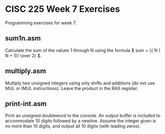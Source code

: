 # CISC 225 Week 7 Exercises

Programming exercises for week 7.

## sum1n.asm

Calculate the sum of the values 1 through N using the formula
$ sum = {{ N ( N + 1)} \over 2} $.

## multiply.asm

Multiply two unsigned integers using only shifts and additions (do not
use MUL or IMUL instructions). Leave the product in the RAX register.

## print-int.asm

Print an unsigned doubleword to the console. An output buffer is included
to accommodate 10 digits followed by a newline. Assume the integer given
is no more than 10 digits, and output all 10 digits (with leading zeros).